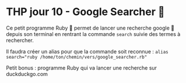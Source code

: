 # THP jour 10 - Google Searcher 🔎 

Ce petit programme Ruby 💎 permet de lancer une recherche google 👀 depuis son terminal en rentrant la commande `search` suivie des termes à rechercher.

Il faudra créer un alias pour que la commande soit reconnue :
`alias search="ruby /home/ton/chemin/vers/google_searcher.rb"`

Petit bonus : programme Ruby qui va lancer une recherche sur duckduckgo.com
